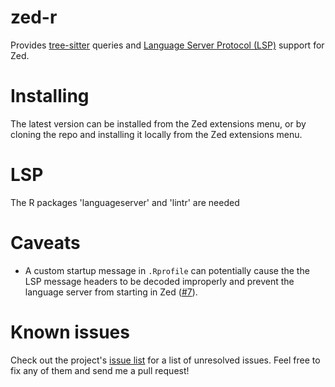 # zed-r

Provides [tree-sitter](https://tree-sitter.github.io/tree-sitter/) queries and [Language Server Protocol (LSP)](https://github.com/REditorSupport/languageserver?tab=readme-ov-file) support for Zed.

# Installing

The latest version can be installed from the Zed extensions menu, or by cloning the repo and installing it locally from the Zed extensions menu.

# LSP

The R packages 'languageserver' and 'lintr' are needed

# Caveats
  - A custom startup message in `.Rprofile` can potentially cause the the LSP message headers to be decoded improperly and prevent the language server from starting in Zed ([#7](https://github.com/ocsmit/zed-r/issues/7)). 


# Known issues

Check out the project's [issue list](https://github.com/ocsmit/zed-r/issues) for a list of unresolved issues. Feel free to fix any of them and send me a pull request! 

